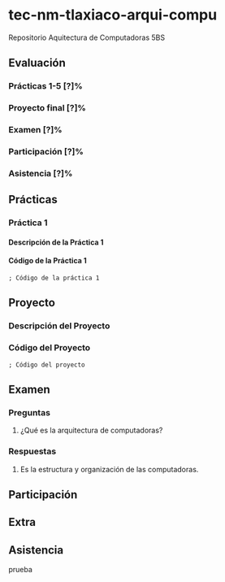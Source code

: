 # tec-nm-tlaxiaco-arqui-compu

Repositorio Aquitectura de Computadoras 5BS

## Evaluación

### Prácticas 1-5 [?]%

### Proyecto final [?]%

### Examen [?]%

### Participación [?]%

### Asistencia [?]%

## Prácticas

### Práctica 1

#### Descripción de la Práctica 1

#### Código de la Práctica 1

```assembly
; Código de la práctica 1
```

## Proyecto

### Descripción del Proyecto

### Código del Proyecto

```assembly
; Código del proyecto
```

## Examen

### Preguntas

1. ¿Qué es la arquitectura de computadoras?

### Respuestas

1. Es la estructura y organización de las computadoras.

## Participación

## Extra

## Asistencia
prueba
